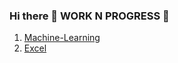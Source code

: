 ### Hi there 👋 WORK N PROGRESS 🚧

<!--
**Pogeyann/pogeyann** is a ✨ _special_ ✨ repository because its `README.md` (this file) appears on your GitHub profile.

Here are some ideas to get you started:

- 🔭 I’m currently working on Data
- 🌱 I’m currently learning Deep learning,NLP
- 👯 I’m looking to collaborate on Machine learning
- 🤔 I’m looking for help with Machine Learning
- 💬 Ask me about Data
- 📫 How to reach me: 
- 😄 Pronouns: 
- ⚡ Fun fact: ...
-->
1. [Machine-Learning](ML_Projects)
2. [Excel](Excel_Projects)

